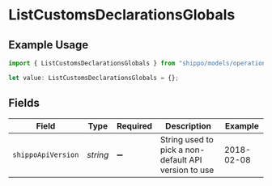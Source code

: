 # ListCustomsDeclarationsGlobals

## Example Usage

```typescript
import { ListCustomsDeclarationsGlobals } from "shippo/models/operations";

let value: ListCustomsDeclarationsGlobals = {};
```

## Fields

| Field                                                | Type                                                 | Required                                             | Description                                          | Example                                              |
| ---------------------------------------------------- | ---------------------------------------------------- | ---------------------------------------------------- | ---------------------------------------------------- | ---------------------------------------------------- |
| `shippoApiVersion`                                   | *string*                                             | :heavy_minus_sign:                                   | String used to pick a non-default API version to use | 2018-02-08                                           |